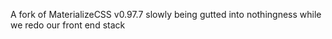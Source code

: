 A fork of MaterializeCSS v0.97.7 slowly being gutted into nothingness while we redo our front end stack
